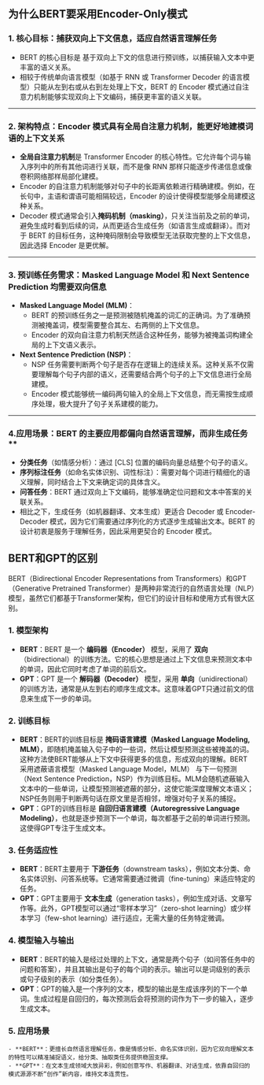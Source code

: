 ## 为什么BERT要采用Encoder-Only模式
### 1. 核心目标：捕获双向上下文信息，适应自然语言理解任务
- BERT 的核心目标是 基于双向上下文的信息进行预训练，以捕获输入文本中更丰富的语义关系。
- 相较于传统单向语言模型（如基于 RNN 或 Transformer Decoder 的语言模型）只能从左到右或从右到左处理上下文，BERT 的 Encoder 模式通过自注意力机制能够实现双向上下文编码，捕获更丰富的语义关联。
---
### 2. 架构特点：Encoder 模式具有全局自注意力机制，能更好地建模词语的上下文关系
- **全局自注意力机制**是 Transformer Encoder 的核心特性。它允许每个词与输入序列中的所有其他词进行关联，而不是像 RNN 那样只能逐步传递信息或像卷积网络那样局部化建模。
- Encoder 的自注意力机制能够对句子中的长距离依赖进行精确建模。例如，在长句中，主语和谓语可能相隔较远，Encoder 的设计使得模型能够全局建模这种关系。
- Decoder 模式通常会引入**掩码机制（masking）**，只关注当前及之前的单词，避免生成时看到后续的词，从而更适合生成任务（如语言生成或翻译）。而对于 BERT 的目标任务，这种掩码限制会导致模型无法获取完整的上下文信息，因此选择 Encoder 是更优解。
---
### 3. 预训练任务需求：Masked Language Model 和 Next Sentence Prediction 均需要双向信息
- **Masked Language Model (MLM)**：
  - BERT 的预训练任务之一是预测被随机掩盖的词汇的正确词。为了准确预测被掩盖词，模型需要整合其左、右两侧的上下文信息。
  - Encoder 的双向自注意力机制天然适合这种任务，能够为被掩盖词构建全局的上下文语义表示。
- **Next Sentence Prediction (NSP)**：
  - NSP 任务需要判断两个句子是否存在逻辑上的连续关系。这种关系不仅需要理解每个句子内部的语义，还需要结合两个句子的上下文信息进行全局建模。
  - Encoder 模式能够统一编码两句输入的全局上下文信息，而无需按生成顺序处理，极大提升了句子关系建模的能力。
---
### 4.应用场景：BERT 的主要应用都偏向自然语言理解，而非生成任务**
- **分类任务**（如情感分析）：通过 [CLS] 位置的编码向量总结整个句子的语义。
- **序列标注任务**（如命名实体识别、词性标注）：需要对每个词进行精细化的语义理解，同时结合上下文来确定词的具体含义。
- **问答任务**：BERT 通过双向上下文编码，能够准确定位问题和文本中答案的关联关系。
- 相比之下，生成任务（如机器翻译、文本生成）更适合 Decoder 或 Encoder-Decoder 模式，因为它们需要通过序列化的方式逐步生成输出文本。BERT 的设计初衷是服务于理解任务，因此采用更契合的 Encoder 模式。

## BERT和GPT的区别
BERT（Bidirectional Encoder Representations from Transformers）和GPT（Generative Pretrained Transformer）是两种非常流行的自然语言处理（NLP）模型，虽然它们都基于Transformer架构，但它们的设计目标和使用方式有很大区别。
### 1. **模型架构**
   - **BERT**：BERT 是一个 **编码器（Encoder）** 模型，采用了 **双向**（bidirectional）的训练方法。它的核心思想是通过上下文信息来预测文本中的单词，因此它同时考虑了单词的前后文。
   - **GPT**：GPT 是一个 **解码器（Decoder）** 模型，采用 **单向**（unidirectional）的训练方法，通常是从左到右的顺序生成文本。这意味着GPT只通过前文的信息来生成下一步的单词。
### 2. **训练目标**
   - **BERT**：BERT的训练目标是 **掩码语言建模（Masked Language Modeling, MLM）**，即随机掩盖输入句子中的一些词，然后让模型预测这些被掩盖的词。这种方法使BERT能够从上下文中获得更多的信息，形成双向的理解。BERT 采用遮蔽语言模型（Masked Language Model，MLM） 与下一句预测（Next Sentence Prediction，NSP）作为训练目标。MLM会随机遮蔽输入文本中的一些单词，让模型预测被遮蔽的部分，这使它能深度理解文本语义；NSP任务则用于判断两句话在原文里是否相邻，增强对句子关系的捕捉。
   - **GPT**：GPT的训练目标是 **自回归语言建模（Autoregressive Language Modeling）**，也就是逐步预测下一个单词，每次都基于之前的单词进行预测。这使得GPT专注于生成文本。
### 3. **任务适应性**
   - **BERT**：BERT主要用于 **下游任务**（downstream tasks），例如文本分类、命名实体识别、问答系统等。它通常需要通过微调（fine-tuning）来适应特定的任务。
   - **GPT**：GPT主要用于 **文本生成**（generation tasks），例如生成对话、文章写作等。此外，GPT模型可以通过“零样本学习”（zero-shot learning）或少样本学习（few-shot learning）进行适应，无需大量的任务特定微调。
### 4. **模型输入与输出**
   - **BERT**：BERT的输入是经过处理的上下文，通常是两个句子（如问答任务中的问题和答案），并且其输出是句子的每个词的表示。输出可以是词级别的表示或句子级别的表示（如分类任务）。
   - **GPT**：GPT的输入是一个序列的文本，模型的输出是生成该序列的下一个单词。生成过程是自回归的，每次预测后会将预测的词作为下一步的输入，逐步生成文本。
### 5. **应用场景**
    - **BERT**：更擅长自然语言理解任务，像是情感分析、命名实体识别，因为它双向理解文本的特性可以精准捕捉语义，给分类、抽取类任务提供稳固支撑。
    - **GPT**：在文本生成领域大放异彩，例如创意写作、机器翻译、对话生成，依靠自回归的模式源源不断“创作”新内容，维持文本连贯性。